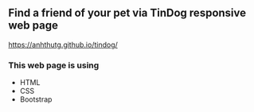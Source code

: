 ## Find a friend of your pet via TinDog responsive web page
https://anhthutg.github.io/tindog/

### This web page is using
- HTML
- CSS
- Bootstrap
